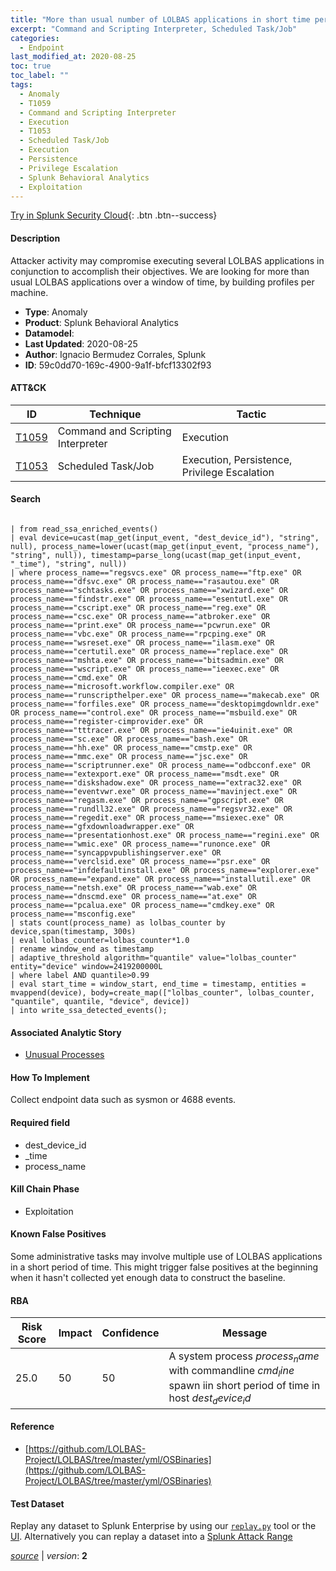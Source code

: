 ```yaml
---
title: "More than usual number of LOLBAS applications in short time period"
excerpt: "Command and Scripting Interpreter, Scheduled Task/Job"
categories:
  - Endpoint
last_modified_at: 2020-08-25
toc: true
toc_label: ""
tags:
  - Anomaly
  - T1059
  - Command and Scripting Interpreter
  - Execution
  - T1053
  - Scheduled Task/Job
  - Execution
  - Persistence
  - Privilege Escalation
  - Splunk Behavioral Analytics
  - Exploitation
---
```




[Try in Splunk Security Cloud](https://www.splunk.com/en_us/cyber-security.html){: .btn .btn--success}

#### Description

Attacker activity may compromise executing several LOLBAS applications in conjunction to accomplish their objectives. We are looking for more than usual LOLBAS applications over a window of time, by building profiles per machine.

- **Type**: Anomaly
- **Product**: Splunk Behavioral Analytics
- **Datamodel**: 
- **Last Updated**: 2020-08-25
- **Author**: Ignacio Bermudez Corrales, Splunk
- **ID**: 59c0dd70-169c-4900-9a1f-bfcf13302f93


#### ATT&CK

| ID          | Technique   | Tactic         |
| ----------- | ----------- | -------------- |
| [T1059](https://attack.mitre.org/techniques/T1059/) | Command and Scripting Interpreter | Execution |
| [T1053](https://attack.mitre.org/techniques/T1053/) | Scheduled Task/Job | Execution, Persistence, Privilege Escalation |



#### Search

```
 
| from read_ssa_enriched_events() 
| eval device=ucast(map_get(input_event, "dest_device_id"), "string", null), process_name=lower(ucast(map_get(input_event, "process_name"), "string", null)), timestamp=parse_long(ucast(map_get(input_event, "_time"), "string", null)) 
| where process_name=="regsvcs.exe" OR process_name=="ftp.exe" OR process_name=="dfsvc.exe" OR process_name=="rasautou.exe" OR process_name=="schtasks.exe" OR process_name=="xwizard.exe" OR process_name=="findstr.exe" OR process_name=="esentutl.exe" OR process_name=="cscript.exe" OR process_name=="reg.exe" OR process_name=="csc.exe" OR process_name=="atbroker.exe" OR process_name=="print.exe" OR process_name=="pcwrun.exe" OR process_name=="vbc.exe" OR process_name=="rpcping.exe" OR process_name=="wsreset.exe" OR process_name=="ilasm.exe" OR process_name=="certutil.exe" OR process_name=="replace.exe" OR process_name=="mshta.exe" OR process_name=="bitsadmin.exe" OR process_name=="wscript.exe" OR process_name=="ieexec.exe" OR process_name=="cmd.exe" OR process_name=="microsoft.workflow.compiler.exe" OR process_name=="runscripthelper.exe" OR process_name=="makecab.exe" OR process_name=="forfiles.exe" OR process_name=="desktopimgdownldr.exe" OR process_name=="control.exe" OR process_name=="msbuild.exe" OR process_name=="register-cimprovider.exe" OR process_name=="tttracer.exe" OR process_name=="ie4uinit.exe" OR process_name=="sc.exe" OR process_name=="bash.exe" OR process_name=="hh.exe" OR process_name=="cmstp.exe" OR process_name=="mmc.exe" OR process_name=="jsc.exe" OR process_name=="scriptrunner.exe" OR process_name=="odbcconf.exe" OR process_name=="extexport.exe" OR process_name=="msdt.exe" OR process_name=="diskshadow.exe" OR process_name=="extrac32.exe" OR process_name=="eventvwr.exe" OR process_name=="mavinject.exe" OR process_name=="regasm.exe" OR process_name=="gpscript.exe" OR process_name=="rundll32.exe" OR process_name=="regsvr32.exe" OR process_name=="regedit.exe" OR process_name=="msiexec.exe" OR process_name=="gfxdownloadwrapper.exe" OR process_name=="presentationhost.exe" OR process_name=="regini.exe" OR process_name=="wmic.exe" OR process_name=="runonce.exe" OR process_name=="syncappvpublishingserver.exe" OR process_name=="verclsid.exe" OR process_name=="psr.exe" OR process_name=="infdefaultinstall.exe" OR process_name=="explorer.exe" OR process_name=="expand.exe" OR process_name=="installutil.exe" OR process_name=="netsh.exe" OR process_name=="wab.exe" OR process_name=="dnscmd.exe" OR process_name=="at.exe" OR process_name=="pcalua.exe" OR process_name=="cmdkey.exe" OR process_name=="msconfig.exe" 
| stats count(process_name) as lolbas_counter by device,span(timestamp, 300s) 
| eval lolbas_counter=lolbas_counter*1.0 
| rename window_end as timestamp 
| adaptive_threshold algorithm="quantile" value="lolbas_counter" entity="device" window=2419200000L 
| where label AND quantile>0.99 
| eval start_time = window_start, end_time = timestamp, entities = mvappend(device), body=create_map(["lolbas_counter", lolbas_counter, "quantile", quantile, "device", device]) 
| into write_ssa_detected_events();
```

#### Associated Analytic Story
* [Unusual Processes](/stories/unusual_processes)


#### How To Implement
Collect endpoint data such as sysmon or 4688 events.

#### Required field
* dest_device_id
* _time
* process_name


#### Kill Chain Phase
* Exploitation


#### Known False Positives
Some administrative tasks may involve multiple use of LOLBAS applications in a short period of time. This might trigger false positives at the beginning when it hasn&#39;t collected yet enough data to construct the baseline.



#### RBA

| Risk Score  | Impact      | Confidence   | Message      |
| ----------- | ----------- |--------------|--------------|
| 25.0 | 50 | 50 | A system process $process_name$ with commandline $cmd_line$ spawn iin short period of time in host $dest_device_id$ |





#### Reference

* [https://github.com/LOLBAS-Project/LOLBAS/tree/master/yml/OSBinaries](https://github.com/LOLBAS-Project/LOLBAS/tree/master/yml/OSBinaries)



#### Test Dataset
Replay any dataset to Splunk Enterprise by using our [`replay.py`](https://github.com/splunk/attack_data#using-replaypy) tool or the [UI](https://github.com/splunk/attack_data#using-ui).
Alternatively you can replay a dataset into a [Splunk Attack Range](https://github.com/splunk/attack_range#replay-dumps-into-attack-range-splunk-server)




[*source*](https://github.com/splunk/security_content/tree/develop/detections/endpoint/more_than_usual_number_of_lolbas_applications_in_short_time_period.yml) \| *version*: **2**